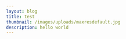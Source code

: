 ```yaml
---
layout: blog
title: test
thumbnail: /images/uploads/maxresdefault.jpg
description: hello world
---
```

